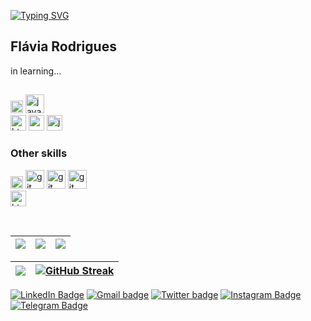<a href="https://git.io/typing-svg"><img src="https://readme-typing-svg.herokuapp.com?font=Fira+Code&pause=1000&color=F47BF7&width=435&lines=%3C+Hello!+I+am+Fl%C3%A1viota++%2F%3E;%3C+Welcome+to+my+Github+profile!+%2F%3E" alt="Typing SVG" /></a>

## Flávia Rodrigues
  in learning...
  ##
  
  <!-- skills and languages -->
  <div  align="left">
  <img title="kotlin" alt="kotlin" height="20" src="https://cdn.jsdelivr.net/gh/devicons/devicon/icons/kotlin/kotlin-original.svg"/>
  <img title="java" alt="java" height="30"    src="https://cdn.jsdelivr.net/gh/devicons/devicon/icons/java/java-original-wordmark.svg"/>
</div>

<div align="left"
<br/>
<img title="html" alt="html" height="25" src="https://cdn.jsdelivr.net/gh/devicons/devicon/icons/html5/html5-original.svg" />
<img title="css" alt="css" height="25" src="https://cdn.jsdelivr.net/gh/devicons/devicon/icons/css3/css3-original.svg" />
<img title="javascript" alt="javascript" height="25" src="https://cdn.jsdelivr.net/gh/devicons/devicon/icons/javascript/javascript-original.svg" />
    
   ### Other skills
   <div  align="left">
 <div  align="left">
  <img title="linux" alt="linux" height="20" src="https://cdn.jsdelivr.net/gh/devicons/devicon/icons/linux/linux-original.svg" />
  <img title="git" alt="git" height="30"     src="https://cdn.jsdelivr.net/gh/devicons/devicon/icons/git/git-original.svg" />
   <img title="git" alt="git" height="30"    src="https://cdn.jsdelivr.net/gh/devicons/devicon/icons/github/github-original.svg" />
   <img title="git" alt="git" height="30"    src="https://cdn.jsdelivr.net/gh/devicons/devicon/icons/vim/vim-original.svg" />
</div>

<div align="left"
<br/>
<img title="html" alt="html" height="25" src="https://cdn.jsdelivr.net/gh/devicons/devicon/icons/figma/figma-original.svg" />
</div>
    
 &nbsp;
<!-- status -->
| ![](http://github-profile-summary-cards.vercel.app/api/cards/stats?username=Flaviota&theme=dracula) | ![](http://github-profile-summary-cards.vercel.app/api/cards/repos-per-language?username=Flaviota&hide=Html&theme=dracula) | ![](http://github-profile-summary-cards.vercel.app/api/cards/most-commit-language?username=Flaviota&theme=dracula) |
| :-: | :-: | :-: |

| ![](http://github-profile-summary-cards.vercel.app/api/cards/profile-details?username=Flaviota&theme=dracula) | [![GitHub Streak](https://streak-stats.demolab.com?user=Flaviota&theme=dracula&hide_border=true)](https://git.io/streak-stats)|
| :-: | :-: |

<!-- contacts -->
[![LinkedIn Badge](https://img.shields.io/badge/linkedin-blue?logo=linkedin&style=for-the-badge&logoColor=white)](https://linkedin.com/in/flaviaDev)
[![Gmail badge](https://img.shields.io/badge/gmail-orange?logo=gmail&style=for-the-badge&logoColor=white)](mailto:flaviota.dev@gmail.com)
[![Twitter badge](https://img.shields.io/badge/twitter-black?logo=twitter&style=for-the-badge&logoColor=white)](https://twitter.com/flaviota_)
[![Instagram Badge](https://img.shields.io/badge/-instagram-red?style=for-the-badge&logo=instagram&logoColor=white&link=https://github.com/Flaviota)](https://www.instagram.com/flaviota_/)
[![Telegram Badge](https://img.shields.io/badge/Telegram-2CA5E0?style=for-the-badge&logo=telegram&logoColor=white)](https://t.me/flaviota)

